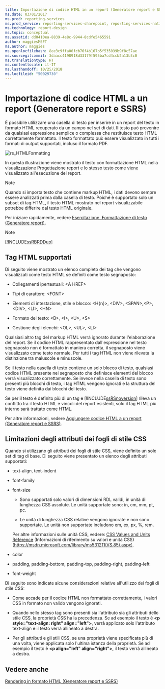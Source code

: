 ```yaml
---
title: Importazione di codice HTML in un report (Generatore report e SSRS) | Microsoft Docs
ms.date: 03/01/2017
ms.prod: reporting-services
ms.prod_service: reporting-services-sharepoint, reporting-services-native
ms.technology: report-design
ms.topic: conceptual
ms.assetid: dd0410ea-8839-4e8c-9944-8cdfe5465591
author: maggiesMSFT
ms.author: maggies
ms.openlocfilehash: 8ee3c9ffa00fcb76f4b167b5f535099b9f8c57ae
ms.sourcegitcommit: 3daacc4198918d33179f595ba7cd4ccb2a13b3c0
ms.translationtype: HT
ms.contentlocale: it-IT
ms.lasthandoff: 10/25/2018
ms.locfileid: "50029730"
---
```

# <a name="importing-html-into-a-report-report-builder-and-ssrs"></a>Importazione di codice HTML a un report (Generatore report e SSRS)
  È possibile utilizzare una casella di testo per inserire in un report del testo in formato HTML recuperato da un campo nel set di dati. Il testo può provenire da qualsiasi espressione semplice o complessa che restituisce testo HTML correttamente formattato. Il testo formattato può essere visualizzato in tutti i formati di output supportati, incluso il formato PDF.  
  
 ![rs_HTMLFormatting](../../reporting-services/report-design/media/rs-htmlformatting.gif "rs_HTMLFormatting")  
  
 In questa illustrazione viene mostrato il testo con formattazione HTML nella visualizzazione Progettazione report e lo stesso testo come viene visualizzato all'esecuzione del report.  
  
> [!NOTE]  
>  Quando si importa testo che contiene markup HTML, i dati devono sempre essere analizzati prima dalla casella di testo. Poiché è supportato solo un subset di tag HTML, il testo HTML mostrato nel report visualizzabile potrebbe differire dal testo HTML originale.  
  
 Per iniziare rapidamente, vedere [Esercitazione: Formattazione di testo &#40;Generatore report&#41;](../../reporting-services/tutorial-format-text-report-builder.md).  
  
> [!NOTE]  
>  [!INCLUDE[ssRBRDDup](../../includes/ssrbrddup-md.md)]  
  
## <a name="supported-html-tags"></a>Tag HTML supportati  
 Di seguito viene mostrato un elenco completo dei tag che vengono visualizzati come testo HTML se definiti come testo segnaposto:  
  
-   Collegamenti ipertestuali: \<A HREF>  
  
-   Tipi di carattere: \<FONT>  
  
-   Elementi di intestazione, stile e blocco: \<H{n}>, \<DIV>, \<SPAN>,\<P>, \<DIV>, \<LI>, \<HN>  
  
-   Formato del testo: \<B>, \<I>, \<U>, \<S>  
  
-   Gestione degli elenchi: \<OL>, \<UL>, \<LI>  
  
 Qualsiasi altro tag del markup HTML verrà ignorato durante l'elaborazione del report. Se il codice HTML rappresentato dall'espressione nel testo segnaposto non è formattato in maniera corretta, il segnaposto viene visualizzato come testo normale. Per tutti i tag HTML non viene rilevata la distinzione tra maiuscole e minuscole.  
  
 Se il testo nella casella di testo contiene un solo blocco di testo, qualsiasi codice HTML presente nel segnaposto che definisce elementi del blocco verrà visualizzato correttamente. Se invece nella casella di testo sono presenti più blocchi di testo, i tag HTML vengono ignorati e la struttura del testo viene definita dai blocchi del testo.  
  
 Se per il testo è definito più di un tag e [!INCLUDE[ssRSnoversion](../../includes/ssrsnoversion-md.md)] rileva un conflitto tra il testo HTML e vincoli del report esistenti, solo il tag HTML più interno sarà trattato come HTML.  
  
 Per altre informazioni, vedere [Aggiungere codice HTML a un report &#40;Generatore report e SSRS&#41;](../../reporting-services/report-design/add-html-into-a-report-report-builder-and-ssrs.md).  
  
## <a name="limitations-of-cascading-style-sheet-attributes"></a>Limitazioni degli attributi dei fogli di stile CSS  
 Quando si utilizzano gli attributi dei fogli di stile CSS, viene definito un solo set di tag di base. Di seguito viene presentato un elenco degli attributi supportati:  
  
-   text-align, text-indent  
  
-   font-family  
  
-   font-size  
  
    -   Sono supportati solo valori di dimensioni RDL validi, in unità di lunghezza CSS assolute. Le unità supportate sono: in, cm, mm, pt, pc.  
  
    -   Le unità di lunghezza CSS relative vengono ignorate e non sono supportate. Le unità non supportate includono em, ex, px, %, rem.  
  
     Per altre informazioni sulle unità CSS, vedere: [CSS Values and Units Reference](https://msdn.microsoft.com/library/ms531211\(VS.85\).aspx) (Informazioni di riferimento su valori e unità CSS) (https://msdn.microsoft.com/library/ms531211(VS.85).aspx).  
  
-   color  
  
-   padding, padding-bottom, padding-top, padding-right, padding-left  
  
-   font-weight  
  
 Di seguito sono indicate alcune considerazioni relative all'utilizzo dei fogli di stile CSS:  
  
-   Come accade per il codice HTML non formattato correttamente, i valori CSS in formato non valido vengono ignorati.  
  
-   Quando nello stesso tag sono presenti sia l'attributo sia gli attributi dello stile CSS, la proprietà CSS ha la precedenza. Se ad esempio il testo è **\<p style="text-align: right" align="left">**, verrà applicato solo l'attributo text-align e il testo verrà allineato a destra.  
  
-   Per gli attributi e gli stili CSS, se una proprietà viene specificata più di una volta, viene applicata solo l'ultima istanza della proprietà. Se ad esempio il testo è **\<p align="left" align="right">**, il testo verrà allineato a destra.  
  
## <a name="see-also"></a>Vedere anche  
 [Rendering in formato HTML &#40;Generatore report e SSRS&#41;](../../reporting-services/report-builder/rendering-to-html-report-builder-and-ssrs.md)  
  
  
